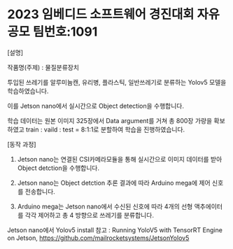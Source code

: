 # 2023 임베디드 소프트웨어 경진대회 자유공모 팀번호:1091 

[설명]

작품명(주제) : 물질분류장치

투입된 쓰레기를 알루미늄캔, 유리병, 플라스틱, 일반쓰레기로 분류하는 Yolov5 모델을 학습하였습니다. 

이를 Jetson nano에서 실시간으로 Object detection을 수행합니다. 

학습 데이터는 원본 이미지 325장에서 Data argument를 거쳐 총 800장 가량을 확보하였고 train : vaild : test = 8:1:1로 분할하여 학습을 진행하였습니다. 

[동작 과정]

1. Jetson nano는 연결된 CSI카메라모듈을 통해 실시간으로 이미지 데이터를 받아 Object detction을 수행합니다. 

2. Jetson nano는 Object detction 추론 결과에 따라 Arduino mega에 제어 신호를 전송합니다.

3. Arduino mega는 Jetson nano에서 수신된 신호에 따라 4개의 선형 액추에이터를 각각 제어하고 총 4 방향으로 쓰레기를 분류합니다. 

Jetson nano에서 Yolov5 install 참고 : Running YoloV5 with TensorRT Engine on Jetson, https://github.com/mailrocketsystems/JetsonYolov5

